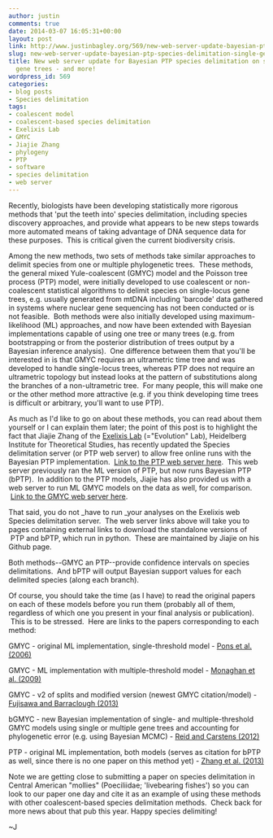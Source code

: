 ```yaml
---
author: justin
comments: true
date: 2014-03-07 16:05:31+00:00
layout: post
link: http://www.justinbagley.org/569/new-web-server-update-bayesian-ptp-species-delimitation-single-gene-tree
slug: new-web-server-update-bayesian-ptp-species-delimitation-single-gene-tree
title: New web server update for Bayesian PTP species delimitation on single-locus
  gene trees - and more!
wordpress_id: 569
categories:
- blog posts
- Species delimitation
tags:
- coalescent model
- coalescent-based species delimitation
- Exelixis Lab
- GMYC
- Jiajie Zhang
- phylogeny
- PTP
- software
- species delimitation
- web server
---
```


Recently, biologists have been developing statistically more rigorous methods that 'put the teeth into' species delimitation, including species discovery approaches, and provide what appears to be new steps towards more automated means of taking advantage of DNA sequence data for these purposes.  This is critical given the current biodiversity crisis.

Among the new methods, two sets of methods take similar approaches to delimit species from one or multiple phylogenetic trees.  These methods, the general mixed Yule-coalescent (GMYC) model and the Poisson tree process (PTP) model, were initially developed to use coalescent or non-coalescent statistical algorithms to delimit species on single-locus gene trees, e.g. usually generated from mtDNA including 'barcode' data gathered in systems where nuclear gene sequencing has not been conducted or is not feasible.  Both methods were also initially developed using maximum-likelihood (ML) approaches, and now have been extended with Bayesian implementations capable of using one tree or many trees (e.g. from bootstrapping or from the posterior distribution of trees output by a Bayesian inference analysis).  One difference between them that you'll be interested in is that GMYC requires an ultrametric time tree and was developed to handle single-locus trees, whereas PTP does not require an ultrametric topology but instead looks at the pattern of substitutions along the branches of a non-ultrametric tree.  For many people, this will make one or the other method more attractive (e.g. if you think developing time trees is difficult or arbitrary, you'll want to use PTP).

As much as I'd like to go on about these methods, you can read about them yourself or I can explain them later; the point of this post is to highlight the fact that Jiajie Zhang of the [Exelixis Lab](http://sco.h-its.org/exelixis/index.html) (="Evolution" Lab), Heidelberg Institute for Theoretical Studies, has recently updated the Species delimitation server (or PTP web server) to allow free online runs with the Bayesian PTP implementation.  [Link to the PTP web server here](http://species.h-its.org/ptp/).  This web server previously ran the ML version of PTP, but now runs Bayesian PTP (bPTP).  In addition to the PTP models, Jiajie has also provided us with a web server to run ML GMYC models on the data as well, for comparison.  [Link to the GMYC web server here](http://species.h-its.org/gmyc/).

That said, you do not _have to run _your analyses on the Exelixis web Species delimitation server.  The web server links above will take you to pages containing external links to download the standalone versions of  PTP and bPTP, which run in python.  These are maintained by Jiajie on his Github page.

Both methods--GMYC an PTP--provide confidence intervals on species delimitations.  And bPTP will output Bayesian support values for each delimited species (along each branch).

Of course, you should take the time (as I have) to read the original papers on each of these models before you run them (probably all of them, regardless of which one you present in your final analysis or publication).  This is to be stressed.  Here are links to the papers corresponding to each method:

GMYC - original ML implementation, single-threshold model - [Pons et al. (2006)](http://sco.h-its.org/exelixis/index.html)

GMYC - ML implementation with multiple-threshold model - [Monaghan et al. (2009)](http://sysbio.oxfordjournals.org/content/58/3/298.short)

GMYC - v2 of splits and modified version (newest GMYC citation/model) - [Fujisawa and Barraclough (2013)](http://sysbio.oxfordjournals.org/content/62/5/707.short)

bGMYC - new Bayesian implementation of single- and multiple-threshold GMYC models using single or multiple gene trees and accounting for phylogenetic error (e.g. using Bayesian MCMC) - [Reid and Carstens (2012)](http://www.biomedcentral.com/1471-2148/12/196)

PTP - original ML implementation, both models (serves as citation for bPTP as well, since there is no one paper on this method yet) - [Zhang et al. (2013)](http://bioinformatics.oxfordjournals.org/content/29/22/2869.short)

Note we are getting close to submitting a paper on species delimitation in Central American "mollies" (Poeciliidae; 'livebearing fishes') so you can look to our paper one day and cite it as an example of using these methods with other coalescent-based species delimitation methods.  Check back for more news about that pub this year. Happy species delimiting!

~J
